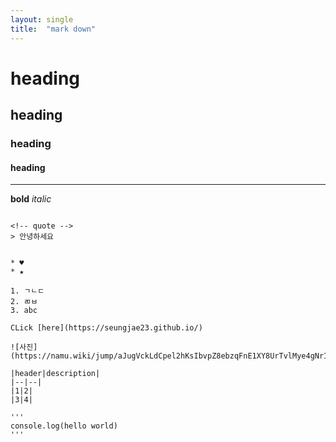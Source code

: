 ```yaml
---
layout: single
title:  "mark down"
---
```


# heading
## heading
### heading
#### heading
___

**bold**
*italic*
~~~strikethrough~~

<!-- quote -->
> 안녕하세요


* ♥
* ★

1. ㄱㄴㄷ
2. ㄻㅂ
3. abc

CLick [here](https://seungjae23.github.io/)

![사진](https://namu.wiki/jump/aJugVckLdCpel2hKsIbvpZ8ebzqFnE1XY8UrTvlMye4gNrIADyFJNKZy5IWDF%2B3%2FS%2FCc4lfVsxIlSuSDqNHrlQ%3D%3D)

|header|description|
|--|--| 
|1|2|
|3|4|

'''
console.log(hello world)
'''
